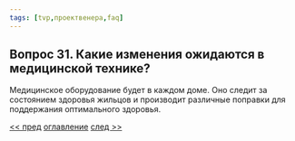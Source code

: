 ```yaml
---
tags: [tvp,проектвенера,faq]
---
```

## Вопрос 31. Какие изменения ожидаются в медицинской технике?

Медицинское оборудование будет в каждом доме. Оно следит за состоянием здоровья жильцов и производит различные поправки для поддержания оптимального здоровья.

[<< пред](Вопрос%2030.%20Проект%20предлагает%20новое%20социальное%20мировоззрение.%20Какие%20нововведения%20предусматриваются%20в%20архитектуре%20и%20строительстве.md) [оглавление](FAQ%20%D0%BF%D0%BE%20%D0%BF%D1%80%D0%BE%D0%B5%D0%BA%D1%82%D1%83%20%C2%AB%D0%92%D0%B5%D0%BD%D0%B5%D1%80%D0%B0%C2%BB.md) [след >>](Вопрос%2032.%20Какие%20перемены%20произойдут%20в%20сфере%20общения.md)